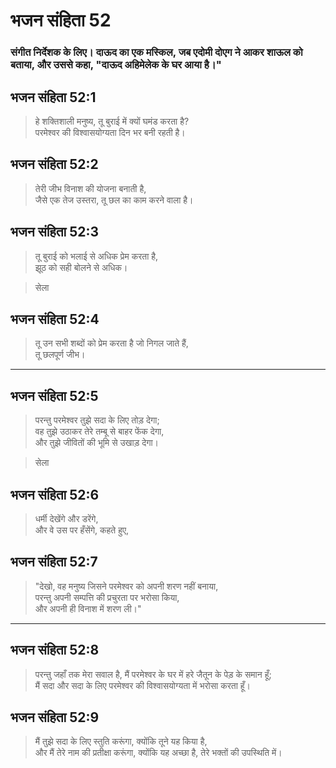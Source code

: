 # भजन संहिता 52

### संगीत निर्देशक के लिए। दाऊद का एक मस्किल, जब एदोमी दोएग ने आकर शाऊल को बताया, और उससे कहा, "दाऊद अहिमेलेक के घर आया है।"

## भजन संहिता 52:1

> हे शक्तिशाली मनुष्य, तू बुराई में क्यों घमंड करता है?  
> परमेश्वर की विश्वासयोग्यता दिन भर बनी रहती है।

## भजन संहिता 52:2

> तेरी जीभ विनाश की योजना बनाती है,  
> जैसे एक तेज उस्तरा, तू छल का काम करने वाला है।

## भजन संहिता 52:3

> तू बुराई को भलाई से अधिक प्रेम करता है,  
> झूठ को सही बोलने से अधिक।

> सेला

## भजन संहिता 52:4

> तू उन सभी शब्दों को प्रेम करता है जो निगल जाते हैं,  
> तू छलपूर्ण जीभ।

---

## भजन संहिता 52:5

> परन्तु परमेश्वर तुझे सदा के लिए तोड़ देगा;  
> वह तुझे उठाकर तेरे तम्बू से बाहर फेंक देगा,  
> और तुझे जीवितों की भूमि से उखाड़ देगा।

> सेला

## भजन संहिता 52:6

> धर्मी देखेंगे और डरेंगे,  
> और वे उस पर हँसेंगे, कहते हुए,

## भजन संहिता 52:7

> "देखो, वह मनुष्य जिसने परमेश्वर को अपनी शरण नहीं बनाया,  
> परन्तु अपनी सम्पत्ति की प्रचुरता पर भरोसा किया,  
> और अपनी ही विनाश में शरण ली।"

---

## भजन संहिता 52:8

> परन्तु जहाँ तक मेरा सवाल है, मैं परमेश्वर के घर में हरे जैतून के पेड़ के समान हूँ;  
> मैं सदा और सदा के लिए परमेश्वर की विश्वासयोग्यता में भरोसा करता हूँ।

## भजन संहिता 52:9

> मैं तुझे सदा के लिए स्तुति करूंगा, क्योंकि तूने यह किया है,  
> और मैं तेरे नाम की प्रतीक्षा करूंगा, क्योंकि यह अच्छा है, तेरे भक्तों की उपस्थिति में।

